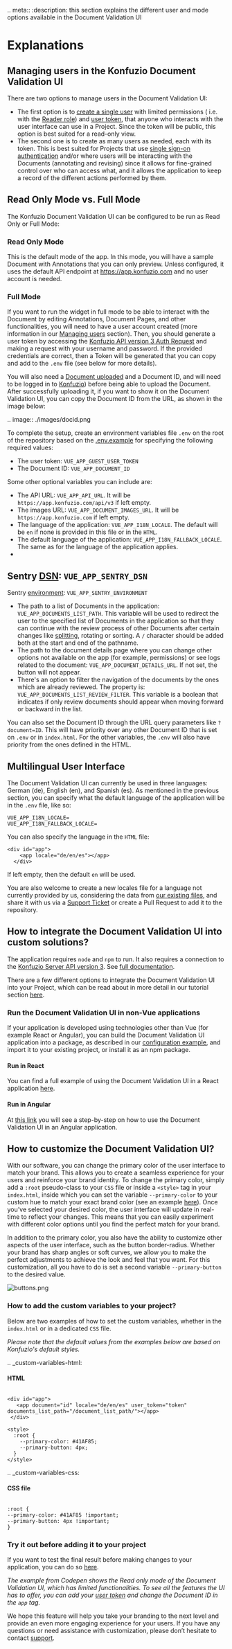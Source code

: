 .. meta::
:description: this section explains the different user and mode options available in the Document Validation UI

# Explanations

## Managing users in the Konfuzio Document Validation UI

There are two options to manage users in the Document Validation UI:

- The first option is to [create a single user](https://app.konfuzio.com/accounts/signup/) with limited permissions (
  i.e. with the [Reader role](https://help.konfuzio.com/modules/superuserroles/index.html))
  and [user token](https://app.konfuzio.com/v3/swagger/#/auth/auth_create), that anyone who interacts with the user
  interface can use in a Project. Since the token will be public, this option is best suited for a read-only view.
- The second one is to create as many users as needed, each with its token. This is best suited for Projects that
  use [single sign-on authentication](https://dev.konfuzio.com/web/api-v3.html#single-sign-on-sso-authentication) and/or
  where users will be interacting with the Documents (annotating and revising) since it allows for fine-grained control
  over who can access what, and it allows the application to keep a record of the different actions performed by them.

## Read Only Mode vs. Full Mode

The Konfuzio Document Validation UI can be configured to be run as Read Only or Full Mode:

### Read Only Mode

This is the default mode of the app. In this mode, you will have a sample Document with Annotations that you can only
preview. Unless configured, it uses the default API endpoint at https://app.konfuzio.com and no user account is needed.

### Full Mode

If you want to run the widget in full mode to be able to interact with the Document by editing Annotations, Document
Pages, and other functionalities, you will need to have a user account created (more information in
our [Managing users](/dvui/explanations.html#managing-users-in-the-konfuzio-document-validation-ui) section). Then, you
should generate a user token by accessing
the [Konfuzio API version 3 Auth Request](https://app.konfuzio.com/v3/swagger/) and making a request with your username
and password. If the provided credentials are correct, then a Token will be generated that you can copy and add to
the `.env` file (see below for more details).

You will also need a [Document uploaded](https://app.konfuzio.com/v3/swagger/#/documents/documents_create) and a
Document ID, and will need to be logged in to [Konfuzio](https://app.konfuzio.com/)) before being able to upload the
Document. After successfully uploading it, if you want to show it on the Document Validation UI, you can copy the
Document ID from the URL, as shown in the image below:

.. image:: ./images/docid.png

To complete the setup, create an environment variables file `.env` on the root of the repository based on
the [.env.example](https://github.com/konfuzio-ai/document-validation-ui/blob/main/.env.example) for specifying the
following required values:

- The user token: `VUE_APP_GUEST_USER_TOKEN`
- The Document ID: `VUE_APP_DOCUMENT_ID`

Some other optional variables you can include are:

- The API URL: `VUE_APP_API_URL`. It will be `https://app.konfuzio.com/api/v3` if left empty.
- The images URL: `VUE_APP_DOCUMENT_IMAGES_URL`. It will be `https://app.konfuzio.com` if left empty.
- The language of the application: `VUE_APP_I18N_LOCALE`. The default will be `en` if none is provided in this file or
  in the `HTML`.
- The default language of the application: `VUE_APP_I18N_FALLBACK_LOCALE`. The same as for the language of the
  application applies.
-

Sentry [DSN](https://docs.sentry.io/product/sentry-basics/dsn-explainer/?original_referrer=https%3A%2F%2Fwww.google.com%2F): `VUE_APP_SENTRY_DSN`
-
Sentry [environment](https://docs.sentry.io/product/sentry-basics/environments/?original_referrer=https%3A%2F%2Fwww.google.com%2F): `VUE_APP_SENTRY_ENVIRONMENT`

- The path to a list of Documents in the application: `VUE_APP_DOCUMENTS_LIST_PATH`. This variable will be used to
  redirect the user to the specified list of Documents in the application so that they can continue with the review
  process of other Documents after certain changes
  like [splitting](https://help.konfuzio.com/document-validation-ui/review-documents/split/index.html), rotating or
  sorting. A `/` character should be added both at the start and end of the pathname.
- The path to the document details page where you can change other options not available on the app (for example,
  permissions) or see logs related to the document: `VUE_APP_DOCUMENT_DETAILS_URL`. If not set, the button will not
  appear.
- There's an option to filter the navigation of the documents by the ones which are already reviewed. The property
  is: `VUE_APP_DOCUMENTS_LIST_REVIEW_FILTER`. This variable is a boolean that indicates if only review documents should
  appear when moving forward or backward in the list.

You can also set the Document ID through the URL query parameters like `?document=ID`. This will have priority over any
other Document ID that is set on `.env` or in `index.html`. For the other variables, the `.env` will also have priority
from the ones defined in the HTML.

## Multilingual User Interface

The Document Validation UI can currently be used in three languages: German (de), English (en), and Spanish (es). As
mentioned in the previous section, you can specify what the default language of the application will be in the `.env`
file, like so:

```
VUE_APP_I18N_LOCALE=
VUE_APP_I18N_FALLBACK_LOCALE=
```

You can also specify the language in the `HTML` file:

```
<div id="app">
    <app locale="de/en/es"></app>
  </div>
```

If left empty, then the default `en` will be used.

You are also welcome to create a new locales file for a language not currently provided by us, considering the data
from [our existing files](https://github.com/konfuzio-ai/document-validation-ui/tree/main/src/locales), and share it
with us via a [Support Ticket](https://konfuzio.com/en/support/) or create a Pull Request to add it to the repository.

## How to integrate the Document Validation UI into custom solutions?

The application requires `node` and `npm` to run. It also requires a connection to
the [Konfuzio Server API version 3](https://app.konfuzio.com/v3/swagger/).
See [full documentation](https://dev.konfuzio.com/web/api-v3.html).

There are a few different options to integrate the Document Validation UI into your Project, which can be read about in
more detail in our tutorial section [here](https://dev.konfuzio.com/dvui/tutorials.html).

### Run the Document Validation UI in non-Vue applications

If your application is developed using technologies other than Vue (for example React or Angular), you can build the
Document Validation UI application into a package, as described in
our [configuration example](#configure-the-application), and import it to your existing project, or install it as an npm
package.

#### Run in React

You can find a full example of using the Document Validation UI in a React
application [here](https://medium.com/@pateldhruv020/using-vue-component-in-react-9161f30d29a0).

#### Run in Angular

At [this link](https://www.ais.com/using-a-vue-component-in-an-angular-app/) you will see a step-by-step on how to use
the Document Validation UI in an Angular application.

## How to customize the Document Validation UI?

With our software, you can change the primary color of the user interface to match your brand. This allows you to create
a seamless experience for your users and reinforce your brand identity.
To change the primary color, simply add a `:root` pseudo-class to your `CSS` file or inside a `<style>` tag in
your `index.html`, inside which you can set the variable `--primary-color` to your custom hue to match your exact brand
color (see an example [here](#how-to-add-the-custom-variables-to-your-project)).
Once you’ve selected your desired color, the user interface will update in real-time to reflect your changes. This means
that you can easily experiment with different color options until you find the perfect match for your brand.

In addition to the primary color, you also have the ability to customize other aspects of the user interface, such as
the button border-radius. Whether your brand has sharp angles or soft curves, we allow you to make the perfect
adjustments to achieve the look and feel that you want. For this customization, all you have to do is set a second
variable `--primary-button` to the desired value.

![buttons.png](./images/buttons.png)

### How to add the custom variables to your project?

Below are two examples of how to set the custom variables, whether in the `index.html` or in a dedicated `CSS` file.

_Please note that the default values from the examples below are based on Konfuzio's default styles._

.. \_custom-variables-html:

#### HTML

```

<div id="app">
   <app document="id" locale="de/en/es" user_token="token" documents_list_path="/document_list_path/"></app>
 </div>

<style>
  :root {
    --primary-color: #41AF85;
    --primary-button: 4px;
  }
</style>

```

.. \_custom-variables-css:

#### CSS file

```

:root {
--primary-color: #41AF85 !important;
--primary-button: 4px !important;
}

```

### Try it out before adding it to your project

If you want to test the final result before making changes to your application, you can do
so [here](https://codepen.io/konfuzio/pen/QWVpKVE).

_The example from Codepen shows the Read only mode of the Document Validation UI, which has limited functionalities. To
see all the features the UI has to offer, you can add
your [user token](https://app.konfuzio.com/v3/swagger/#/auth/auth_create) and change the Document ID in the `app` tag._

We hope this feature will help you take your branding to the next level and provide an even more engaging experience for
your users. If you have any questions or need assistance with customization, please don’t hesitate to
contact [support](https://konfuzio.com/en/support/).
